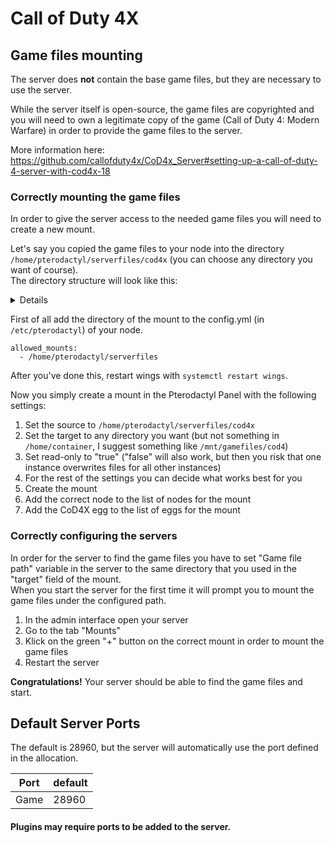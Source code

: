 # Call of Duty 4X

## Game files mounting
The server does **not** contain the base game files, but they are necessary to use the server.

While the server itself is open-source, the game files are copyrighted and you will need to own a legitimate copy of the game (Call of Duty 4: Modern Warfare)
in order to provide the game files to the server.

More information here: https://github.com/callofduty4x/CoD4x_Server#setting-up-a-call-of-duty-4-server-with-cod4x-18

### Correctly mounting the game files
In order to give the server access to the needed game files you will need to create a new mount.

Let's say you copied the game files to your node into the directory `/home/pterodactyl/serverfiles/cod4x` (you can choose any directory you want of course).  
The directory structure will look like this: <details>
 
```
/home/pterodactyl/serverfiles/cod4x
├── main
│   ├── iw_00.iwd
│   ├── iw_01.iwd
│   ├── iw_02.iwd
│   ├── iw_03.iwd
│   ├── iw_04.iwd
│   ├── iw_05.iwd
│   ├── iw_06.iwd
│   ├── iw_07.iwd
│   ├── iw_08.iwd
│   ├── iw_09.iwd
│   ├── iw_10.iwd
│   ├── iw_11.iwd
│   ├── iw_12.iwd
│   ├── iw_13.iwd
│   ├── localized_english_iw00.iwd
│   ├── localized_english_iw01.iwd
│   ├── localized_english_iw02.iwd
│   ├── localized_english_iw03.iwd
│   ├── localized_english_iw04.iwd
│   ├── localized_english_iw05.iwd
│   └── localized_english_iw06.iwd
└── zone
    └── english
        ├── ac130.ff
        ├── aftermath.ff
        ├── airlift.ff
        ├── airplane.ff
        ├── ambush.ff
        ├── armada.ff
        ├── blackout.ff
        ├── bog_a.ff
        ├── bog_b.ff
        ├── cargoship.ff
        ├── code_post_gfx.ff
        ├── code_post_gfx_mp.ff
        ├── common.ff
        ├── common_mp.ff
        ├── coup.ff
        ├── hunted.ff
        ├── icbm.ff
        ├── jeepride.ff
        ├── killhouse.ff
        ├── launchfacility_a.ff
        ├── launchfacility_b.ff
        ├── localized_code_post_gfx_mp.ff
        ├── localized_common_mp.ff
        ├── mp_backlot.ff
        ├── mp_backlot_load.ff
        ├── mp_bloc.ff
        ├── mp_bloc_load.ff
        ├── mp_bog.ff
        ├── mp_bog_load.ff
        ├── mp_broadcast.ff
        ├── mp_broadcast_load.ff
        ├── mp_carentan.ff
        ├── mp_carentan_load.ff
        ├── mp_cargoship.ff
        ├── mp_cargoship_load.ff
        ├── mp_citystreets.ff
        ├── mp_citystreets_load.ff
        ├── mp_convoy.ff
        ├── mp_convoy_load.ff
        ├── mp_countdown.ff
        ├── mp_countdown_load.ff
        ├── mp_crash.ff
        ├── mp_crash_load.ff
        ├── mp_crash_snow.ff
        ├── mp_crash_snow_load.ff
        ├── mp_creek.ff
        ├── mp_creek_load.ff
        ├── mp_crossfire.ff
        ├── mp_crossfire_load.ff
        ├── mp_farm.ff
        ├── mp_farm_load.ff
        ├── mp_killhouse.ff
        ├── mp_killhouse_load.ff
        ├── mp_overgrown.ff
        ├── mp_overgrown_load.ff
        ├── mp_pipeline.ff
        ├── mp_pipeline_load.ff
        ├── mp_shipment.ff
        ├── mp_shipment_load.ff
        ├── mp_showdown.ff
        ├── mp_showdown_load.ff
        ├── mp_strike.ff
        ├── mp_strike_load.ff
        ├── mp_vacant.ff
        ├── mp_vacant_load.ff
        ├── scoutsniper.ff
        ├── simplecredits.ff
        ├── sniperescape.ff
        ├── ui.ff
        ├── ui_mp.ff
        ├── village_assault.ff
        └── village_defend.ff

3 directories, 93 files
```
</details>

First of all add the directory of the mount to the config.yml (in `/etc/pterodactyl`) of your node.
```
allowed_mounts:
  - /home/pterodactyl/serverfiles
```
After you've done this, restart wings with `systemctl restart wings`.

Now you simply create a mount in the Pterodactyl Panel with the following settings:
1. Set the source to `/home/pterodactyl/serverfiles/cod4x`
2. Set the target to any directory you want (but not something in `/home/container`, I suggest something like `/mnt/gamefiles/cod4`)
3. Set read-only to "true" ("false" will also work, but then you risk that one instance overwrites files for all other instances)
4. For the rest of the settings you can decide what works best for you
5. Create the mount
6. Add the correct node to the list of nodes for the mount
7. Add the CoD4X egg to the list of eggs for the mount

### Correctly configuring the servers
In order for the server to find the game files you have to set "Game file path" variable in the server to the same directory that you used in the "target" field of the mount.  
When you start the server for the first time it will prompt you to mount the game files under the configured path.
1. In the admin interface open your server
2. Go to the tab "Mounts"
3. Klick on the green "+" button on the correct mount in order to mount the game files
4. Restart the server


**Congratulations!** Your server should be able to find the game files and start.

## Default Server Ports
The default is 28960, but the server will automatically use the port defined in the allocation.

| Port    | default |
|---------|---------|
| Game    | 28960   |

#### Plugins may require ports to be added to the server.
